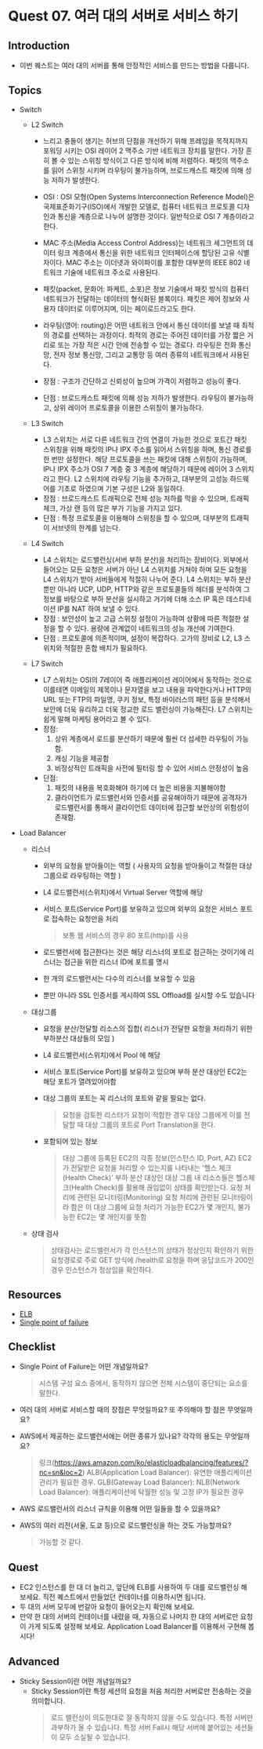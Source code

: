 # Quest 07. 여러 대의 서버로 서비스 하기

## Introduction

- 이번 퀘스트는 여러 대의 서버를 통해 안정적인 서비스를 만드는 방법을 다룹니다.

## Topics

- Switch

  - L2 Switch

    - 느리고 충돌이 생기는 허브의 단점을 개선하기 위해 프레임을 목적지까지 포워딩 시키는 OSI 레이어 2 맥주소 기반 네트워크 장치를 말한다. 가장 흔히 볼 수 있는 스위칭 방식이고 다른 방식에 비해 저렴하다. 패킷의 맥주소를 읽어 스위칭 시키며 라우팅이 불가능하며, 브로드캐스트 패킷에 의해 성능 저하가 발생한다.
    - OSI : OSI 모형(Open Systems Interconnection Reference Model)은 국제표준화기구(ISO)에서 개발한 모델로, 컴퓨터 네트워크 프로토콜 디자인과 통신을 계층으로 나누어 설명한 것이다. 일반적으로 OSI 7 계층이라고 한다.
    - MAC 주소(Media Access Control Address)는 네트워크 세그먼트의 데이터 링크 계층에서 통신을 위한 네트워크 인터페이스에 할당된 고유 식별자이다. MAC 주소는 이더넷과 와이파이를 포함한 대부분의 IEEE 802 네트워크 기술에 네트워크 주소로 사용된다.
    - 패킷(packet, 문화어: 파케트, 소포)은 정보 기술에서 패킷 방식의 컴퓨터 네트워크가 전달하는 데이터의 형식화된 블록이다. 패킷은 제어 정보와 사용자 데이터로 이루어지며, 이는 페이로드라고도 한다.
    - 라우팅(영어: routing)은 어떤 네트워크 안에서 통신 데이터를 보낼 때 최적의 경로를 선택하는 과정이다. 최적의 경로는 주어진 데이터를 가장 짧은 거리로 또는 가장 적은 시간 안에 전송할 수 있는 경로다. 라우팅은 전화 통신망, 전자 정보 통신망, 그리고 교통망 등 여러 종류의 네트워크에서 사용된다.

    - 장점 : 구조가 간단하고 신뢰성이 높으며 가격이 저렴하고 성능이 좋다.
    - 단점 : 브로드캐스트 패킷에 의해 성능 저하가 발생한다. 라우팅이 불가능하고, 상위 레이어 프로토콜을 이용한 스위칭이 불가능하다.

  - L3 Switch

    - L3 스위치는 서로 다른 네트워크 간의 연결이 가능한 것으로 포트간 패킷 스위칭을 위해 패킷의 IP나 IPX 주소를 읽어서 스위칭을 하며, 통신 경로를 한 번만 설정한다. 해당 프로토콜을 쓰는 패킷에 대해 스위칭이 가능하며, IP나 IPX 주소가 OSI 7 계층 중 3 계층에 해당하기 때문에 레이어 3 스위치라고 한다. L2 스위치에 라우팅 기능을 추가하고, 대부분의 고성능 하드웨어를 기초로 하였으며 기본 구성은 L2와 동일하다.
    - 장점 : 브로드캐스트 트래픽으로 전체 성능 저하를 막을 수 있으며, 트래픽 체크, 가상 랜 등의 많은 부가 기능을 가지고 있다.
    - 단점 : 특정 프로토콜을 이용해야 스위칭을 할 수 있으며, 대부분의 트래픽이 서브넷의 한계를 넘는다.

  - L4 Switch
    - L4 스위치는 로드밸런싱(서버 부하 분산)을 처리하는 장비이다. 외부에서 들어오는 모든 요청은 서버가 아닌 L4 스위치를 거쳐야 하며 모든 요청을 L4 스위치가 받아 서버들에게 적절히 나누어 준다. L4 스위치는 부하 분산뿐만 아니라 UCP, UDP, HTTP와 같은 프로토콜들의 헤더를 분석하여 그 정보를 바탕으로 부하 분산을 실시하고 거기에 더해 소스 IP 혹은 데스티네이션 IP를 NAT 하여 보낼 수 있다.
    - 장점 : 보안성이 높고 고급 스위칭 설정이 가능하여 상황에 따른 적절한 설정을 할 수 있다. 용량에 관계없이 네트워크의 성능 개선에 기여한다.
    - 단점 : 프로토콜에 의존적이며, 설정이 복잡하다. 고가의 장비로 L2, L3 스위치와 적절한 혼합 배치가 필요하다.
  - L7 Switch
    - L7 스위치는 OSI의 7레이어 즉 애플리케이션 레이어에서 동작하는 것으로 이를테면 이메일의 제목이나 문자열을 보고 내용을 파악한다거나 HTTP의 URL 또는 FTP의 파일명, 쿠키 정보, 특정 바이러스의 패턴 등을 분석해서 보안에 더욱 유리하고 더욱 정교한 로드 밸런싱이 가능해진다. L7 스위치는 쉽게 말해 마케팅 용어라고 볼 수 있다.
    - 장점:
      1. 상위 계층에서 로드를 분산하기 때문에 훨씬 더 섬세한 라우팅이 가능함.
      2. 캐싱 기능을 제공함
      3. 비정상적인 트래픽을 사전에 필터링 할 수 있어 서비스 안정성이 높음
    - 단점:
      1. 패킷의 내용을 복호화해야 하기에 더 높은 비용을 지불해야함
      2. 클라이언트가 로드밸런서와 인증서를 공유해야하기 때문에 공격자가 로드밸런서를 통해서 클라이언트 데이터에 접근할 보안상의 위험성이 존재함.

- Load Balancer

  - 리스너

    - 외부의 요청을 받아들이는 역할 ( 사용자의 요청을 받아들이고 적절한 대상그룹으로 라우팅하는 역할 )
    - L4 로드밸런서(스위치)에서 Virtual Server 역할에 해당
    - 서비스 포트(Service Port)를 보유하고 있으며 외부의 요청은 서비스 포트로 접속하는 요청만을 처리

      > 보통 웹 서비스의 경우 80 포트(http)를 사용

    - 로드밸런서에 접근한다는 것은 해당 리스너의 포트로 접근하는 것이기에 리스너는 접근을 위한 리스너 ID에 포트를 명시
    - 한 개의 로드밸런서는 다수의 리스너를 보유할 수 있음
    - 뿐만 아니라 SSL 인증서를 게시하여 SSL Offload를 실시할 수도 있습니다

  - 대상그룹

    - 요청을 분산/전달할 리소스의 집합( 리스너가 전달한 요청을 처리하기 위한 부하분산 대상들의 모임 )
    - L4 로드밸런서(스위치)에서 Pool 에 해당
    - 서비스 포트(Service Port)를 보유하고 있으며 부하 분산 대상인 EC2는 해당 포트가 열려있어야함
    - 대상 그룹의 포트는 꼭 리스너의 포트와 같을 필요는 없다.

      > 요청을 검토한 리스터가 요청이 적합한 경우 대상 그룹에게 이를 전달할 때 대상 그룹의 포트로 Port Translation을 한다.

    - 포함되어 있는 정보
      > 대상 그룹에 등록된 EC2의 각종 정보(인스턴스 ID, Port, AZ)
      > EC2가 전달받은 요청을 처리할 수 있는지를 나타내는 '헬스 체크(Health Check)'
      > 부하 분산 대상인 대상 그룹 내 리소스들은 헬스체크(Health Check)를 활용해 끊임없이 상태를 확인받는다.
      > 요청 처리에 관련된 모니터링(Monitoring)
      > 요청 처리에 관련된 모니터링이라 함은 이 대상 그룹에 요청 처리가 가능한 EC2가 몇 개인지, 불가능한 EC2는 몇 개인지를 뜻함

  - 상태 검사
    > 상태검사는 로드밸런서가 각 인스턴스의 상태가 정상인지 확인하기 위한 요청경로로 주로 GET 방식에 /health로 요청을 하며 응답코드가 200인 경우 인스턴스가 정상임을 확인하다.

## Resources

- [ELB](https://aws.amazon.com/ko/elasticloadbalancing)
- [Single point of failure](https://en.wikipedia.org/wiki/Single_point_of_failure)

## Checklist

- Single Point of Failure는 어떤 개념일까요?
  > 시스템 구성 요소 중에서, 동작하지 않으면 전체 시스템이 중단되는 요소를 말한다.
- 여러 대의 서버로 서비스할 때의 장점은 무엇일까요? 또 주의해야 할 점은 무엇일까요?
  >
- AWS에서 제공하는 로드밸런서에는 어떤 종류가 있나요? 각각의 용도는 무엇일까요?

  > 링크(https://aws.amazon.com/ko/elasticloadbalancing/features/?nc=sn&loc=2)
  > ALB(Application Load Balancer): 유연한 애플리케이션 관리가 필요한 경우.
  > GLB(Gateway Load Balancer):
  > NLB(Network Load Balancer): 애플리케이션에 탁월한 성능 및 고정 IP가 필요한 경우

- AWS 로드밸런서의 리스너 규칙을 이용해 어떤 일들을 할 수 있을까요?
  >
- AWS의 여러 리전(서울, 도쿄 등)으로 로드밸런싱을 하는 것도 가능할까요?
  > 가능할 것 같다.

## Quest

- EC2 인스턴스를 한 대 더 늘리고, 앞단에 ELB를 사용하여 두 대를 로드밸런싱 해 보세요. 직전 퀘스트에서 만들었던 컨테이너를 이용하시면 됩니다.
- 두 대의 서버 모두에 번갈아 요청이 들어오는지 확인해 보세요.
- 만약 한 대의 서버의 컨테이너를 내렸을 때, 자동으로 나머지 한 대의 서버로만 요청이 가게 되도록 설정해 보세요. Application Load Balancer를 이용해서 구현해 봅시다!

## Advanced

- Sticky Session이란 어떤 개념일까요?
  - Sticky Session이란 특정 세션의 요청을 처음 처리한 서버로만 전송하는 것을 의미합니다.
    > 로드 밸런싱이 의도한대로 잘 동작하지 않을 수도 있습니다.
    > 특정 서버만 과부하가 올 수 있습니다.
    > 특정 서버 Fail시 해당 서버에 붙어있는 세션들이 모두 소실될 수 있습니다.
